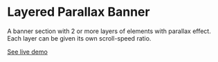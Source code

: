 # Layered Parallax Banner

A banner section with 2 or more layers of elements with parallax effect. Each layer can be given its own scroll-speed ratio.

[See live demo](http://ui.maurojflores.com/ui-components/layered-plx/layered-plx.html)